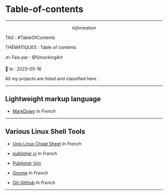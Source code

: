 # Table-of-contents
---
$$Information$$

TAG :  #TableOfContents

THÉMATIQUES : Table of contents

✍ Fais par : @SmockingArt 

🧭 le : 2023-05-16 

All my projects are listed and classified here.

---

## Lightweight markup language

- [MarkDown](https://github.com/SmockingArt/MarkDown) *In French*

---
## Various Linux Shell Tools 

- [Unix Linux Cheat Sheet](https://github.com/SmockingArt/UnixLinuxCheatSheet) *In French*

- [publisher vi](https://github.com/SmockingArt/publisher-vi) *In French*

- [Publisher Vim](https://github.com/SmockingArt/publisher-vim/tree/main)

- [Gnome](https://github.com/SmockingArt/Gnome/tree/main) *In French*

- [Git-GitHub](https://github.com/SmockingArt/Git-Github/blob/main/) *In French*
--- 

